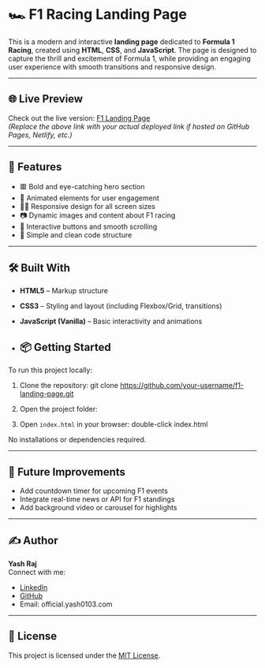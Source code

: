 # 🏎️ F1 Racing Landing Page

This is a modern and interactive **landing page** dedicated to **Formula 1 Racing**, created using **HTML**, **CSS**, and **JavaScript**. The page is designed to capture the thrill and excitement of Formula 1, while providing an engaging user experience with smooth transitions and responsive design.

---

## 🌐 Live Preview

Check out the live version: [F1 Landing Page](https://your-deployed-site-link.com)  
*(Replace the above link with your actual deployed link if hosted on GitHub Pages, Netlify, etc.)*

---

## 🚀 Features

- 🟥 Bold and eye-catching hero section
- 🏁 Animated elements for user engagement
- 🧑‍💻 Responsive design for all screen sizes
- 📷 Dynamic images and content about F1 racing
- 🔘 Interactive buttons and smooth scrolling
- 📜 Simple and clean code structure

---

## 🛠️ Built With

- **HTML5** – Markup structure
- **CSS3** – Styling and layout (including Flexbox/Grid, transitions)
- **JavaScript (Vanilla)** – Basic interactivity and animations

- ## 📦 Getting Started

To run this project locally:

1. Clone the repository:
git clone https://github.com/your-username/f1-landing-page.git

2. Open the project folder:

3. Open `index.html` in your browser:
double-click index.html

No installations or dependencies required.

---

## 📌 Future Improvements

- Add countdown timer for upcoming F1 events
- Integrate real-time news or API for F1 standings
- Add background video or carousel for highlights

---

## ✍️ Author

**Yash Raj**  
Connect with me:  
- [LinkedIn](https://www.linkedin.com/in/yash-raj-935303269/)  
- [GitHub](https://github.com/Yashraj0103)  
- Email: official.yash0103.com

---

## 📄 License

This project is licensed under the [MIT License](LICENSE).
